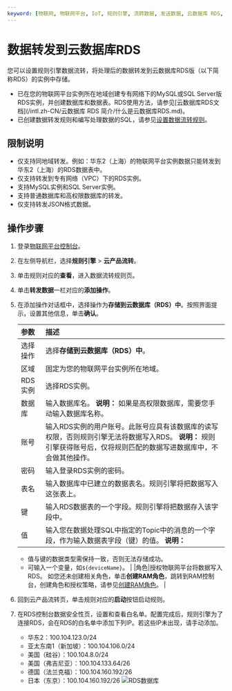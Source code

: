 ```yaml
---
keyword: [物联网, 物联网平台, IoT, 规则引擎, 流转数据, 发送数据, 云数据库 RDS, MySQL, SQL Server]
---
```


# 数据转发到云数据库RDS

您可以设置规则引擎数据流转，将处理后的数据转发到云数据库RDS版（以下简称RDS）的实例中存储。

-   已在您的物联网平台实例所在地域创建专有网络下的MySQL或SQL Server版RDS实例，并创建数据库和数据表。RDS使用方法，请参见[云数据库RDS文档](/intl.zh-CN/云数据库 RDS 简介/什么是云数据库RDS.md)。
-   已创建数据转发规则和编写处理数据的SQL，请参见[设置数据流转规则](/intl.zh-CN/消息通信/云产品流转/设置数据流转规则.md)。

## 限制说明

-   仅支持同地域转发。例如：华东2（上海）的物联网平台实例数据只能转发到华东2（上海）的RDS数据表中。
-   仅支持转发到专有网络（VPC）下的RDS实例。
-   支持MySQL实例和SQL Server实例。
-   支持普通数据库和高权限数据库的转发。
-   仅支持转发JSON格式数据。

## 操作步骤

1.  登录[物联网平台控制台](http://iot.console.aliyun.com/)。

2.  在左侧导航栏，选择**规则引擎** \> **云产品流转**。

3.  单击规则对应的**查看**，进入数据流转规则页。

4.  单击**转发数据**一栏对应的**添加操作**。

5.  在添加操作对话框中，选择操作为**存储到云数据库（RDS）中**。按照界面提示，设置其他信息，单击**确认**。

    |参数|描述|
    |:-|:-|
    |选择操作|选择**存储到云数据库（RDS）中**。|
    |区域|固定为您的物联网平台实例所在地域。|
    |RDS实例|选择RDS实例。|
    |数据库|输入数据库名。 **说明：** 如果是高权限数据库，需要您手动输入数据库名称。 |
    |账号|输入RDS实例的用户账号。此账号应具有该数据库的读写权限，否则规则引擎无法将数据写入RDS。 **说明：** 规则引擎获得账号后，仅将规则匹配的数据写进数据库中，不会做其他操作。 |
    |密码|输入登录RDS实例的密码。|
    |表名|输入数据库中已建立的数据表名。规则引擎将把数据写入这张表上。|
    |键|输入RDS数据表的一个字段。规则引擎将把数据存入该字段中。|
    |值|输入您在数据处理SQL中指定的Topic中的消息的一个字段，作为输入数据表字段（键）的值。 **说明：**

    -   值与键的数据类型需保持一致，否则无法存储成功。
    -   可输入一个变量，如`${deviceName}`。 |
    |角色|授权物联网平台将数据写入RDS。 如您还未创建相关角色，单击**创建RAM角色**，跳转到RAM控制台，创建角色和授权策略，请参见[创建RAM角色](/intl.zh-CN/角色管理/创建RAM角色/创建可信实体为阿里云账号的RAM角色.md)。 |

6.  回到云产品流转页，单击规则对应的**启动**按钮启动规则。

7.  在RDS控制台数据安全性页，设置和查看白名单。配置完成后，规则引擎为了连接RDS，会在RDS的白名单中添加下列IP。若这些IP未出现，请手动添加。

    -   华东2：100.104.123.0/24
    -   亚太东南1（新加坡）：100.104.106.0/24
    -   美国（硅谷）：100.104.8.0/24
    -   美国（弗吉尼亚）：100.104.133.64/26
    -   德国（法兰克福）：100.104.160.192/26
    -   日本（东京）：100.104.160.192/26
    ![RDS数据库](https://static-aliyun-doc.oss-cn-hangzhou.aliyuncs.com/assets/img/zh-CN/1186549951/p3010.png)



